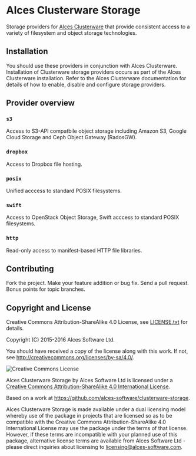 # Alces Clusterware Storage

Storage providers for [Alces Clusterware](https://github.com/alces-software/clusterware) that provide consistent access to a variety of filesystem and object storage technologies.

## Installation

You should use these providers in conjunction with Alces Clusterware.  Installation of Clusterware storage providers occurs as part of the Alces Clusterware installation.  Refer to the Alces Clusterware documentation for details of how to enable, disable and configure storage providers.

## Provider overview

### `s3`

Access to S3-API compatbile object storage including Amazon S3, Google Cloud Storage and Ceph Object Gateway (RadosGW).

### `dropbox`

Access to Dropbox file hosting.

### `posix`

Unified acccess to standard POSIX filesystems.

### `swift`

Access to OpenStack Object Storage, Swift acccess to standard POSIX filesystems.

### `http`

Read-only access to manifest-based HTTP file libraries.

## Contributing

Fork the project. Make your feature addition or bug fix. Send a pull request. Bonus points for topic branches.

## Copyright and License

Creative Commons Attribution-ShareAlike 4.0 License, see [LICENSE.txt](LICENSE.txt) for details.

Copyright (C) 2015-2016 Alces Software Ltd.

You should have received a copy of the license along with this work.  If not, see <http://creativecommons.org/licenses/by-sa/4.0/>.

![Creative Commons License](https://i.creativecommons.org/l/by-sa/4.0/88x31.png)

Alces Clusterware Storage by Alces Software Ltd is licensed under a [Creative Commons Attribution-ShareAlike 4.0 International License](http://creativecommons.org/licenses/by-sa/4.0/).

Based on a work at <https://github.com/alces-software/clusterware-storage>.

Alces Clusterware Storage is made available under a dual licensing model whereby use of the package in projects that are licensed so as to be compatible with the Creative Commons Attribution-ShareAlike 4.0 International License may use the package under the terms of that license. However, if these terms are incompatible with your planned use of this package, alternative license terms are available from Alces Software Ltd - please direct inquiries about licensing to [licensing@alces-software.com](mailto:licensing@alces-software.com).
